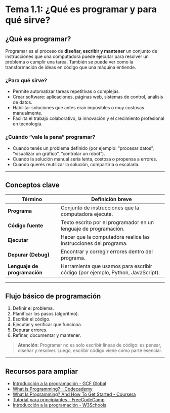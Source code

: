 # Tema 1.1: ¿Qué es programar y para qué sirve?

## ¿Qué es programar?
Programar es el proceso de **diseñar, escribir y mantener** un conjunto de instrucciones que una computadora puede ejecutar para resolver un problema o cumplir una tarea.
También se puede ver como la transformación de ideas en código que una máquina entiende.

### ¿Para qué sirve?
- Permite automatizar tareas repetitivas o complejas.
- Crear software: aplicaciones, páginas web, sistemas de control, análisis de datos.
- Habilitar soluciones que antes eran imposibles o muy costosas manualmente.
- Facilita el trabajo colaborativo, la innovación y el crecimiento profesional en tecnología.

### ¿Cuándo “vale la pena” programar?
- Cuando tenés un problema definido (por ejemplo: “procesar datos”, “visualizar un gráfico”, “controlar un robot”).
- Cuando la solución manual sería lenta, costosa o propensa a errores.
- Cuando querés reutilizar la solución, compartirla o escalarla.

---

## Conceptos clave

| Término        | Definición breve                                   |
|----------------|---------------------------------------------------|
| **Programa**       | Conjunto de instrucciones que la computadora ejecuta. |
| **Código fuente**  | Texto escrito por el programador en un lenguaje de programación. |
| **Ejecutar**       | Hacer que la computadora realice las instrucciones del programa. |
| **Depurar (Debug)**| Encontrar y corregir errores dentro del programa. |
| **Lenguaje de programación** | Herramienta que usamos para escribir código (por ejemplo, Python, JavaScript). |

---

## Flujo básico de programación
1. Definir el problema.
2. Planificar los pasos (algoritmo).
3. Escribir el código.
4. Ejecutar y verificar que funciona.
5. Depurar errores.
6. Refinar, documentar y mantener.

> **Atención:** Programar no es solo escribir líneas de código: es pensar, diseñar y resolver.
> Luego, escribir código viene como parte esencial.

---

## Recursos para ampliar
- [Introducción a la programación - GCF Global](https://edu.gcfglobal.org/es/computer-programming-basics/introduction-to-computer-programming/1/)
- [What is Programming? - Codecademy](https://www.codecademy.com/article/what-is-programming)
- [What Is Programming? And How To Get Started - Coursera](https://www.coursera.org/articles/what-is-programming)
- [Tutorial para principiantes - FreeCodeCamp](https://www.freecodecamp.org/news/what-is-programming-tutorial-for-beginners/)
- [Introducción a la programación - W3Schools](https://www.w3schools.com/programming/index.php)
